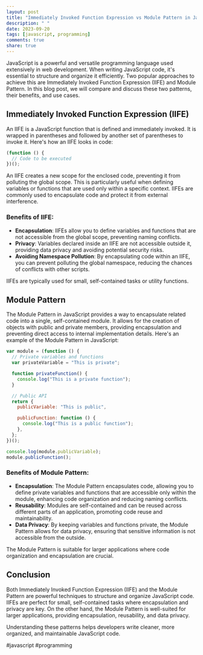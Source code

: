```yaml
---
layout: post
title: "Immediately Invoked Function Expression vs Module Pattern in JavaScript"
description: " "
date: 2023-09-20
tags: [javascript, programming]
comments: true
share: true
---
```


JavaScript is a powerful and versatile programming language used extensively in web development. When writing JavaScript code, it's essential to structure and organize it efficiently. Two popular approaches to achieve this are Immediately Invoked Function Expression (IIFE) and Module Pattern. In this blog post, we will compare and discuss these two patterns, their benefits, and use cases.

## Immediately Invoked Function Expression (IIFE)

An IIFE is a JavaScript function that is defined and immediately invoked. It is wrapped in parentheses and followed by another set of parentheses to invoke it. Here's how an IIFE looks in code:

```javascript
(function () {
  // Code to be executed
})();
```

An IIFE creates a new scope for the enclosed code, preventing it from polluting the global scope. This is particularly useful when defining variables or functions that are used only within a specific context. IIFEs are commonly used to encapsulate code and protect it from external interference.

### Benefits of IIFE:
- **Encapsulation**: IIFEs allow you to define variables and functions that are not accessible from the global scope, preventing naming conflicts.
- **Privacy**: Variables declared inside an IIFE are not accessible outside it, providing data privacy and avoiding potential security risks.
- **Avoiding Namespace Pollution**: By encapsulating code within an IIFE, you can prevent polluting the global namespace, reducing the chances of conflicts with other scripts.

IIFEs are typically used for small, self-contained tasks or utility functions.

## Module Pattern

The Module Pattern in JavaScript provides a way to encapsulate related code into a single, self-contained module. It allows for the creation of objects with public and private members, providing encapsulation and preventing direct access to internal implementation details. Here's an example of the Module Pattern in JavaScript:

```javascript
var module = (function () {
  // Private variables and functions
  var privateVariable = "This is private";

  function privateFunction() {
    console.log("This is a private function");
  }

  // Public API
  return {
    publicVariable: "This is public",

    publicFunction: function () {
      console.log("This is a public function");
    },
  };
})();

console.log(module.publicVariable);
module.publicFunction();
```

### Benefits of Module Pattern:
- **Encapsulation**: The Module Pattern encapsulates code, allowing you to define private variables and functions that are accessible only within the module, enhancing code organization and reducing naming conflicts.
- **Reusability**: Modules are self-contained and can be reused across different parts of an application, promoting code reuse and maintainability.
- **Data Privacy**: By keeping variables and functions private, the Module Pattern allows for data privacy, ensuring that sensitive information is not accessible from the outside.

The Module Pattern is suitable for larger applications where code organization and encapsulation are crucial.

## Conclusion

Both Immediately Invoked Function Expression (IIFE) and the Module Pattern are powerful techniques to structure and organize JavaScript code. IIFEs are perfect for small, self-contained tasks where encapsulation and privacy are key. On the other hand, the Module Pattern is well-suited for larger applications, providing encapsulation, reusability, and data privacy.

Understanding these patterns helps developers write cleaner, more organized, and maintainable JavaScript code.

#javascript #programming